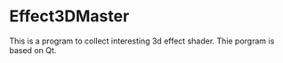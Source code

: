 # Effect3DMaster
This is a program to collect interesting 3d effect shader. Thie porgram is based on Qt.
